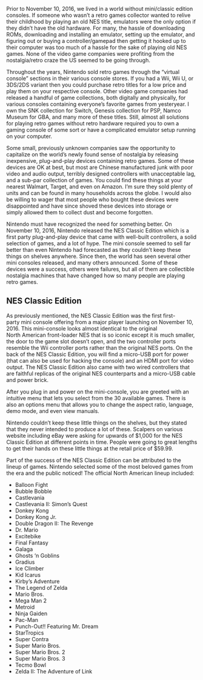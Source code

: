 Prior to November 10, 2016, we lived in a world without mini/classic edition consoles. If someone who wasn’t a retro games collector wanted to relive their childhood by playing an old NES title, emulators were the only option if they didn’t have the old hardware. For many, the hassle of downloading ROMs, downloading and installing an emulator, setting up the emulator, and figuring out or buying a controller/gamepad then getting it hooked up to their computer was too much of a hassle for the sake of playing old NES games. None of the video game companies were profiting from the nostalgia/retro craze the US seemed to be going through.

Throughout the years, Nintendo sold retro games through the “virtual console” sections in their various console stores. If you had a Wii, Wii U, or 3DS/2DS variant then you could purchase retro titles for a low price and play them on your respective console. Other video game companies had released a handful of game collections, both digitally and physically, for various consoles containing everyone’s favorite games from yesteryear. I own the SNK collection for Switch, Genesis collection for PSP, Namco Museum for GBA, and many more of these titles. Still, almost all solutions for playing retro games without retro hardware required you to own a gaming console of some sort or have a complicated emulator setup running on your computer.

Some small, previously unknown companies saw the opportunity to capitalize on the world’s newly found sense of nostalgia by releasing inexpensive, plug-and-play devices containing retro games. Some of these devices are OK at best, but most are Chinese manufactured junk with poor video and audio output, terribly designed controllers with unacceptable lag, and a sub-par collection of games. You could find these things at your nearest Walmart, Target, and even on Amazon. I’m sure they sold plenty of units and can be found in many households across the globe. I would also be willing to wager that most people who bought these devices were disappointed and have since shoved these devices into storage or simply allowed them to collect dust and become forgotten.

Nintendo must have recognized the need for something better. On November 10, 2016, Nintendo released the NES Classic Edition which is a first party plug-and-play device that came with well-built controllers, a solid selection of games, and a lot of hype. The mini console seemed to sell far better than even Nintendo had forecasted as they couldn’t keep these things on shelves anywhere. Since then, the world has seen several other mini consoles released, and many others announced. Some of these devices were a success, others were failures, but all of them are collectible nostalgia machines that have changed how so many people are playing retro games.﻿

## NES Classic Edition

As previously mentioned, the NES Classic Edition was the first first-party mini console offering from a major player launching on November 10, 2016. This mini-console looks almost identical to the original North American front-loader NES that is so iconic except it is much smaller, the door to the game slot doesn’t open, and the two controller ports resemble the Wii controller ports rather than the original NES ports. On the back of the NES Classic Edition, you will find a micro-USB port for power (that can also be used for hacking the console) and an HDMI port for video output. The NES Classic Edition also came with two wired controllers that are faithful replicas of the original NES counterparts and a micro-USB cable and power brick.

After you plug in and power on the mini-console, you are greeted with an intuitive menu that lets you select from the 30 available games. There is also an options menu that allows you to change the aspect ratio, language, demo mode, and even view manuals.

Nintendo couldn’t keep these little things on the shelves, but they stated that they never intended to produce a lot of these. Scalpers on various website including eBay were asking for upwards of $1,000 for the NES Classic Edition at different points in time. People were going to great lengths to get their hands on these little things at the retail price of $59.99.

Part of the success of the NES Classic Edition can be attributed to the lineup of games. Nintendo selected some of the most beloved games from the era and the public noticed! The official North American lineup included:
- Balloon Fight
- Bubble Bobble
- Castlevania
- Castlevania II: Simon’s Quest
- Donkey Kong
- Donkey Kong Jr.
- Double Dragon II: The Revenge
- Dr. Mario
- Excitebike
- Final Fantasy
- Galaga
- Ghosts ‘n Goblins
- Gradius
- Ice Climber
- Kid Icarus
- Kirby’s Adventure
- The Legend of Zelda
- Mario Bros.
- Mega Man 2
- Metroid
- Ninja Gaiden
- Pac-Man
- Punch-Out!! Featuring Mr. Dream
- StarTropics
- Super Contra
- Super Mario Bros.
- Super Mario Bros. 2
- Super Mario Bros. 3
- Tecmo Bowl
- Zelda II: The Adventure of Link
<br><br>